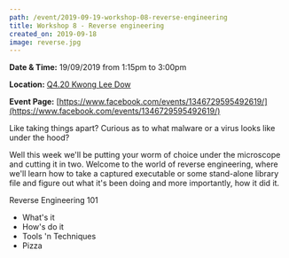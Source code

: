 ```yaml
---
path: /event/2019-09-19-workshop-08-reverse-engineering
title: Workshop 8 - Reverse engineering
created_on: 2019-09-18
image: reverse.jpg
---
```


**Date & Time:** 19/09/2019 from 1:15pm to 3:00pm

**Location:** [Q4.20 Kwong Lee Dow](https://maps.unimelb.edu.au/parkville/building/263)

**Event Page:** [https://www.facebook.com/events/1346729595492619/](https://www.facebook.com/events/1346729595492619/)


Like taking things apart? Curious as to what malware or a virus looks like under the hood?

Well this week we'll be putting your worm of choice under the microscope and cutting it in two. Welcome to the world of reverse engineering, where we'll learn how to take a captured executable or some stand-alone library file and figure out what it's been doing and more importantly, how it did it.

Reverse Engineering 101
- What's it
- How's do it
- Tools 'n Techniques
- Pizza